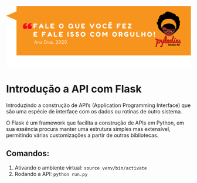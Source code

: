 <img src="orgulhe-se.png">

# Introdução a API com Flask

Introduzindo a construção de API’s (Application Programming Interface) 
que são uma espécie de interface com os dados ou rotinas de outro sistema.

O Flask é um framework que facilita a construção de APIs em Python,
em sua essência procura manter uma estrutura simples mas extensível, 
permitindo várias customizações a partir de outras bibliotecas.

## Comandos:

1. Ativando o ambiente virtual: `source venv/bin/activate`
2. Rodando a API: `python run.py`